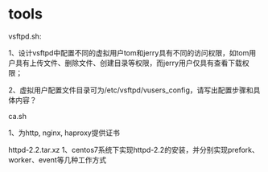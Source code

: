# tools

vsftpd.sh:

1、设计vsftpd中配置不同的虚拟用户tom和jerry具有不同的访问权限，如tom用户具有上传文件、删除文件、创建目录等权限，而jerry用户仅具有查看下载权限；

2、虚拟用户配置文件目录可为/etc/vsftpd/vusers_config，请写出配置步骤和具体内容？

ca.sh

1、为http, nginx, haproxy提供证书

httpd-2.2.tar.xz
1、centos7系统下实现httpd-2.2的安装，并分别实现prefork、worker、event等几种工作方式
